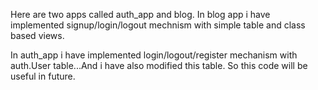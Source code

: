 Here are two apps called auth_app and blog.
In blog app i have implemented signup/login/logout mechnism with simple table and class based views.

In auth_app i have implemented login/logout/register mechanism with auth.User table...And i have also modified this table.
So this code will be useful in future.
